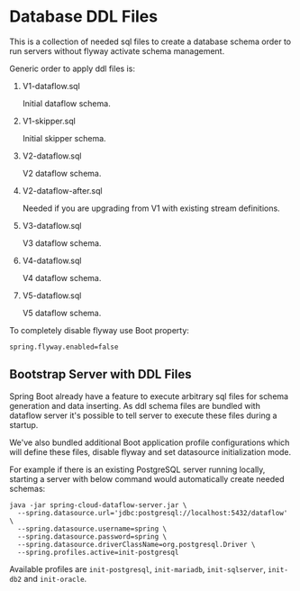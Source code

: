 # Database DDL Files
This is a collection of needed sql files to create a database schema order
to run servers without flyway activate schema management.

Generic order to apply ddl files is:

1. V1-dataflow.sql

    Initial dataflow schema.

2. V1-skipper.sql

    Initial skipper schema.

3. V2-dataflow.sql

    V2 dataflow schema.

4. V2-dataflow-after.sql

    Needed if you are upgrading from V1 with existing stream definitions.

5. V3-dataflow.sql

    V3 dataflow schema.

6. V4-dataflow.sql

    V4 dataflow schema.

7. V5-dataflow.sql

    V5 dataflow schema.    

To completely disable flyway use Boot property:

    spring.flyway.enabled=false

## Bootstrap Server with DDL Files
Spring Boot already have a feature to execute arbitrary sql files for schema generation
and data inserting. As ddl schema files are bundled with dataflow server it's possible
to tell server to execute these files during a startup.

We've also bundled additional Boot application profile configurations which will define
these files, disable flyway and set datasource initialization mode.

For example if there is an existing PostgreSQL server running locally, starting a server
with below command would automatically create needed schemas:

    java -jar spring-cloud-dataflow-server.jar \
      --spring.datasource.url='jdbc:postgresql://localhost:5432/dataflow' \
      --spring.datasource.username=spring \
      --spring.datasource.password=spring \
      --spring.datasource.driverClassName=org.postgresql.Driver \
      --spring.profiles.active=init-postgresql

Available profiles are `init-postgresql`, `init-mariadb`, `init-sqlserver`,
`init-db2` and `init-oracle`.
